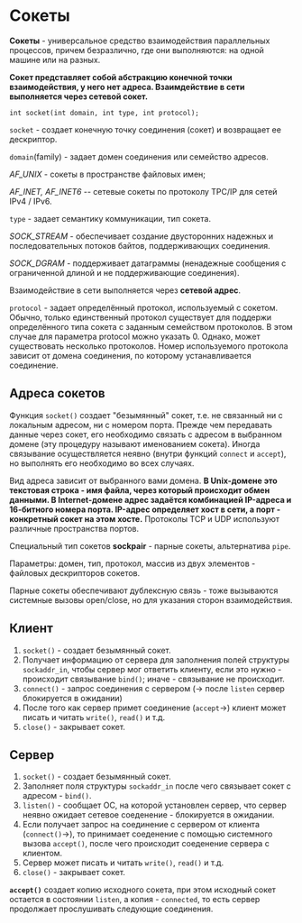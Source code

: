 # Сокеты

**Сокеты** - универсальное средство взаимодействия параллельных процессов, причем безразлично, где они выполняются: на одной машине или на разных. 

**Сокет представляет собой абстракцию конечной точки взаимодействия, у него нет адреса. Взаимдействие в сети выполняется через сетевой сокет.**

```
int socket(int domain, int type, int protocol);  
```

`socket` - создает конечную точку соединения (сокет) и возвращает ее дескриптор.

`domain`(family) - задает домен соединения или семейство адресов.

*AF_UNIX* - сокеты в пространстве файловых имен;

*AF_INET, AF_INET6* -- сетевые сокеты по протоколу TPC/IP для сетей IPv4 / IPv6.

`type` - задает семантику коммуникации, тип сокета.

*SOCK_STREAM* - обеспечивает создание двусторонних надежных и последовательных потоков байтов, поддерживающих соединения.

*SOCK_DGRAM* - поддерживает датаграммы (ненадежные сообщения с ограниченной длиной и не поддерживающие соединения).

Взаимодействие в сети выполняется через __сетевой адрес__.

`protocol` - задает определённый протокол, используемый с
сокетом. Обычно, только единственный протокол существует для поддержи определённого типа сокета с заданным семейством протоколов. В этом случае для параметра protocol можно указать 0. Однако, может существовать несколько протоколов.
Номер используемого протокола зависит от домена соединения, по которому устанавливается соединение.


## Адреса сокетов

Функция `socket()` создает "безымянный" сокет, т.е. не связанный ни с локальным адресом, ни с номером порта. Прежде чем передавать данные через сокет, его необходимо связать с адресом в выбранном домене (эту процедуру называют именованием сокета). Иногда связывание осуществляется неявно (внутри функций `connect` и `accept`), но выполнять его необходимо во всех случаях. 

Вид адреса зависит от выбранного вами домена. **В Unix-домене это текстовая строка - имя файла, через который происходит обмен данными. В Internet-домене адрес задаётся комбинацией IP-адреса и 16-битного номера порта. IP-адрес определяет хост в сети, а порт - конкретный сокет на этом хосте.** Протоколы TCP и UDP используют различные пространства портов.

Специальный тип сокетов **sockpair** - парные сокеты, альтернатива `pipe`.

Параметры: домен, тип, протокол, массив из двух элементов - файловых дескрипторов сокетов.

Парные сокеты обеспечивают дублексную связь - тоже вызываются системные вызовы open/close, но для указания сторон взаимодействия. 

## Клиент

1. `socket()` - создает безымянный сокет.
2. Получает информацию от сервeра для заполнения полей структуры `sockaddr_in`, чтобы сервер мог ответить клиенту, если это нужно - происходит связывание `bind()`; иначе - связывание не происходит.
3. `connect()` - запрос соединения с сервером (-> после `listen` сервер блокируется в ожидании)
4. После того как сервер примет соединение (`accept`->) клиент может писать и читать `write()`, `read()` и т.д.
5. `close()` - закрывает сокет.

## Сервер 

1. `socket()` - создает безымянный сокет.
2. Заполняет поля структуры `sockaddr_in` после чего связывает сокет с адресом - `bind()`.
3. `listen()` - сообщает ОС, на которой установлен сервер, что сервер неявно ожидает сетевое соеденение - блокируется в ожидании.
4. Если получает запрос на соединение с сервером от клиента (`connect()`->), то принимает соеденение с помощью системного вызова `accept()`, после чего происходит соеденение сервера с клиентом.
5. Сервер может писать и читать `write()`, `read()` и т.д.
6. `close()` - закрывает сокет.

**`accept()`** создает копию исходного сокета, при этом исходный сокет остается в состоянии `listen`, а копия - `connected`, то есть сервер продолжает прослушивать следующие соединения.
